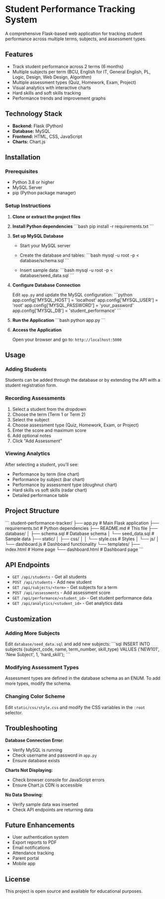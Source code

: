 # Student Performance Tracking System

A comprehensive Flask-based web application for tracking student performance across multiple terms, subjects, and assessment types.

## Features

- Track student performance across 2 terms (6 months)
- Multiple subjects per term (BCU, English for IT, General English, PL, Logic, Design, Web Design, Algorithm)
- Multiple assessment types (Quiz, Homework, Exam, Project)
- Visual analytics with interactive charts
- Hard skills and soft skills tracking
- Performance trends and improvement graphs

## Technology Stack

- **Backend:** Flask (Python)
- **Database:** MySQL
- **Frontend:** HTML, CSS, JavaScript
- **Charts:** Chart.js

## Installation

### Prerequisites

- Python 3.8 or higher
- MySQL Server
- pip (Python package manager)

### Setup Instructions

1. **Clone or extract the project files**

2. **Install Python dependencies**
\`\`\`bash
pip install -r requirements.txt
\`\`\`

3. **Set up MySQL Database**

   - Start your MySQL server
   - Create the database and tables:
   \`\`\`bash
   mysql -u root -p < database/schema.sql
   \`\`\`
   
   - Insert sample data:
   \`\`\`bash
   mysql -u root -p < database/seed_data.sql
   \`\`\`

4. **Configure Database Connection**

   Edit `app.py` and update the MySQL configuration:
   \`\`\`python
   app.config['MYSQL_HOST'] = 'localhost'
   app.config['MYSQL_USER'] = 'root'
   app.config['MYSQL_PASSWORD'] = 'your_password'
   app.config['MYSQL_DB'] = 'student_performance'
   \`\`\`

5. **Run the Application**
\`\`\`bash
python app.py
\`\`\`

6. **Access the Application**

   Open your browser and go to: `http://localhost:5000`

## Usage

### Adding Students

Students can be added through the database or by extending the API with a student registration form.

### Recording Assessments

1. Select a student from the dropdown
2. Choose the term (Term 1 or Term 2)
3. Select the subject
4. Choose assessment type (Quiz, Homework, Exam, or Project)
5. Enter the score and maximum score
6. Add optional notes
7. Click "Add Assessment"

### Viewing Analytics

After selecting a student, you'll see:
- Performance by term (line chart)
- Performance by subject (bar chart)
- Performance by assessment type (doughnut chart)
- Hard skills vs soft skills (radar chart)
- Detailed performance table

## Project Structure

\`\`\`
student-performance-tracker/
├── app.py                  # Main Flask application
├── requirements.txt        # Python dependencies
├── README.md              # This file
├── database/
│   ├── schema.sql         # Database schema
│   └── seed_data.sql      # Sample data
├── static/
│   ├── css/
│   │   └── style.css      # Styles
│   └── js/
│       └── dashboard.js   # Dashboard functionality
└── templates/
    ├── index.html         # Home page
    └── dashboard.html     # Dashboard page
\`\`\`

## API Endpoints

- `GET /api/students` - Get all students
- `POST /api/students` - Add new student
- `GET /api/subjects/<term>` - Get subjects for a term
- `POST /api/assessments` - Add assessment score
- `GET /api/performance/<student_id>` - Get student performance data
- `GET /api/analytics/<student_id>` - Get analytics data

## Customization

### Adding More Subjects

Edit `database/seed_data.sql` and add new subjects:
\`\`\`sql
INSERT INTO subjects (subject_code, name, term_number, skill_type) VALUES
('NEW101', 'New Subject', 1, 'hard_skill');
\`\`\`

### Modifying Assessment Types

Assessment types are defined in the database schema as an ENUM. To add more types, modify the schema.

### Changing Color Scheme

Edit `static/css/style.css` and modify the CSS variables in the `:root` selector.

## Troubleshooting

**Database Connection Error:**
- Verify MySQL is running
- Check username and password in `app.py`
- Ensure database exists

**Charts Not Displaying:**
- Check browser console for JavaScript errors
- Ensure Chart.js CDN is accessible

**No Data Showing:**
- Verify sample data was inserted
- Check API endpoints are returning data

## Future Enhancements

- User authentication system
- Export reports to PDF
- Email notifications
- Attendance tracking
- Parent portal
- Mobile app

## License

This project is open source and available for educational purposes.
